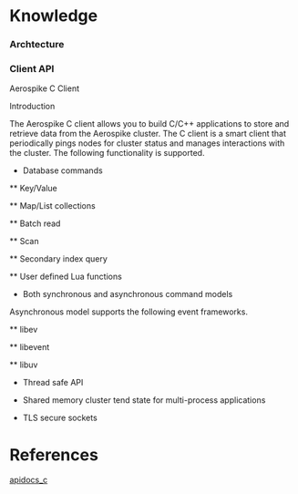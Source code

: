 

# Knowledge
### Archtecture


### Client API
Aerospike C Client

Introduction


The Aerospike C client allows you to build C/C++ applications to store and retrieve data from the Aerospike cluster. The C client is a smart client that periodically pings nodes for cluster status and manages interactions with the cluster. The following functionality is supported.

* Database commands

** Key/Value

** Map/List collections

** Batch read

** Scan

** Secondary index query

** User defined Lua functions

* Both synchronous and asynchronous command models

Asynchronous model supports the following event frameworks.

** libev

** libevent

** libuv

* Thread safe API

* Shared memory cluster tend state for multi-process applications

* TLS secure sockets


# References
[apidocs_c](https://www.aerospike.com/apidocs/c/)<br/>

[]()<br/>

[]()<br/>

[]()<br/>

[]()<br/>

[]()<br/>

[]()<br/>
